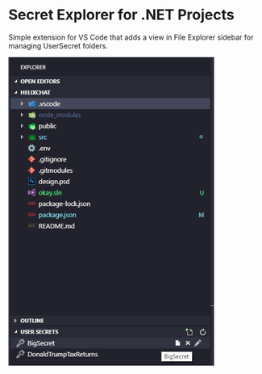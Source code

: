 # Secret Explorer for .NET Projects

Simple extension for VS Code that adds a view in File Explorer sidebar
for managing UserSecret folders.

![Secret Explorer](./resources/secret-explorer.png)

